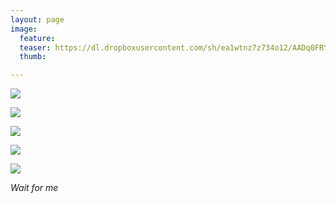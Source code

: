 ```yaml
---
layout: page
image:
  feature:
  teaser: https://dl.dropboxusercontent.com/sh/ea1wtnz7z734o12/AADq0FRYHJV8y_NdC4P8D6Bya/luontokuvat/kev%C3%A4t/3/DS50017-245px.jpg
  thumb:

---
```


[![](https://dl.dropboxusercontent.com/sh/ea1wtnz7z734o12/AAA0SUxbuRathrXLIUOjfXV_a/luontokuvat/kev%C3%A4t/3/DS49993-800px.jpg)](https://dl.dropboxusercontent.com/sh/ea1wtnz7z734o12/AAChjCJ3n-lSmcvus9Yw90_da/luontokuvat/kev%C3%A4t/3/DS49993.jpg)

[![](https://dl.dropboxusercontent.com/sh/ea1wtnz7z734o12/AAB07JDHI-kTX3Rr7uq3LnWVa/luontokuvat/kev%C3%A4t/3/DS50015-800px.jpg)](https://dl.dropboxusercontent.com/sh/ea1wtnz7z734o12/AABUoV4EbbEaIGJwubDDS7Lna/luontokuvat/kev%C3%A4t/3/DS50015.jpg)

[![](https://dl.dropboxusercontent.com/sh/ea1wtnz7z734o12/AACMnV4e-I-anJBTTptG3KVWa/luontokuvat/kev%C3%A4t/3/DS50023-800px.jpg)](https://dl.dropboxusercontent.com/sh/ea1wtnz7z734o12/AAAJMaWLcrrPqxxrS-dqjtt3a/luontokuvat/kev%C3%A4t/3/DS50023.jpg)

[![](https://dl.dropboxusercontent.com/sh/ea1wtnz7z734o12/AABBEsi3qcvGOcpc497IRrd6a/luontokuvat/kev%C3%A4t/3/DS50030-800px.jpg)](https://dl.dropboxusercontent.com/sh/ea1wtnz7z734o12/AABJX1Q0vmKSAwkgnZe3Hkyfa/luontokuvat/kev%C3%A4t/3/DS50030.jpg)

[![](https://dl.dropboxusercontent.com/sh/ea1wtnz7z734o12/AAAWy19xcFvlujfC-tef1KHOa/luontokuvat/kev%C3%A4t/3/DS50017-800px.jpg)](https://dl.dropboxusercontent.com/sh/ea1wtnz7z734o12/AABjGuI27x4vkri3ZLB-vBfca/luontokuvat/kev%C3%A4t/3/DS50017.jpg)

*Wait for me*